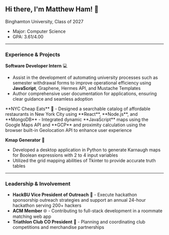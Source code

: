 ## Hi there, I'm Matthew Ham! 👋

Binghamton University, Class of 2027
- Major: Computer Science
- GPA: 3.61/4.00
---
### Experience & Projects
**Software Developer Intern** 💻
- Assist in the development of automating university processes such as semester withdrawal forms to improve operational efficiency using **JavaScript**, Graphene, Hermes API, and Mustache Templates
- Author comprehensive user documentation for applications, ensuring clear guidance and seamless adoption

<!--->
**NYC Cheap Eats** 🥟
- Designed a searchable catalog of affordable restaurants in New York City using **React**, **Node.js**, and **MongoDB**
- Integrated dynamic **JavaScript** maps using the Google Maps API and **GCP** and proximity calculation using the browser built-in Geolocation API to enhance user experience
<!--->
**Kmap Generator** 🏁
- Developed a desktop application in Python to generate Karnaugh maps for Boolean expressions with 2 to 4 input variables
- Utilized the grid mapping abilities of Tkinter to provide accurate truth tables
---
### Leadership & Involvement
- **HackBU Vice President of Outreach** 🤖 - Execute hackathon sponsorship outreach strategies and support an annual 24-hour hackathon serving 200+ hackers
- **ACM Member** 🌐 - Contributing to full-stack development in a roommate matching web app
- **Triathlon Club CO President** 🏃 - Planning and coordinating club competitions and merchandise partnerships

<!--
**ham70/ham70** is a ✨ _special_ ✨ repository because its `README.md` (this file) appears on your GitHub profile.

Here are some ideas to get you started:

- 🔭 I’m currently working on ...
- 🌱 I’m currently learning ...
- 👯 I’m looking to collaborate on ...
- 🤔 I’m looking for help with ...
- 💬 Ask me about ...
- 📫 How to reach me: ...
- 😄 Pronouns: ...
- ⚡ Fun fact: ...
-->
